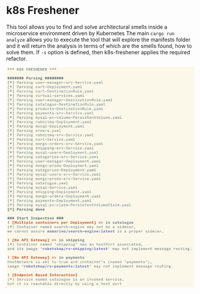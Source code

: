 # k8s Freshener
This tool allows you to find and solve architectural smells inside a microservice environment driven by Kubernetes
The main `cargo run analyze` allows you to execute the tool that will explore the manifests folder and it will return the analysis in terms of which are the smells found, how to solve them.
If `-s` option is defined, then k8s-freshener applies the required refactor.

![](https://github.com/di-unipi-socc/k8s-freshener/blob/main/imgs/screen.png)
